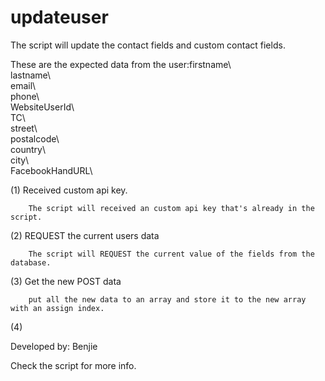 # updateuser

The script will update the contact fields and custom contact fields.

These are the expected data from the user:firstname\  
                                            lastname\  
                                            email\  
                                            phone\  
                                            WebsiteUserId\  
                                            TC\  
                                            street\  
                                            postalcode\  
                                            country\  
                                            city\  
                                            FacebookHandURL\  




(1) Received custom api key.  

        The script will received an custom api key that's already in the script.  

(2) REQUEST the current users data  

        The script will REQUEST the current value of the fields from the database.  

(3) Get the new POST data  

        put all the new data to an array and store it to the new array with an assign index.  

(4) 



 Developed by: Benjie

 Check the script for more info.
